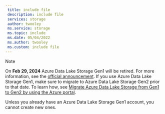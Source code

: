 ```yaml
---
 title: include file
 description: include file
 services: storage
 author: twooley
 ms.service: storage
 ms.topic: include
 ms.date: 05/04/2022
 ms.author: twooley
 ms.custom: include file
---
```


> [!NOTE]
> On **Feb 29, 2024** Azure Data Lake Storage Gen1 will be retired. For more information, see the [official announcement](https://azure.microsoft.com/updates/action-required-switch-to-azure-data-lake-storage-gen2-by-29-february-2024/). If you use Azure Data Lake Storage Gen1, make sure to migrate to Azure Data Lake Storage Gen2 prior to that date. To learn how, see [Migrate Azure Data Lake Storage from Gen1 to Gen2 by using the Azure portal](../articles/storage/blobs/data-lake-storage-migrate-gen1-to-gen2-azure-portal.md).
>
> Unless you already have an Azure Data Lake Storage Gen1 account, you cannot create new ones.


